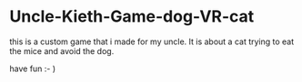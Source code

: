 Uncle-Kieth-Game-dog-VR-cat
===========================

this is a custom game that i made for my uncle. It is about a cat trying to eat the mice and avoid the dog.

have fun  :- )
